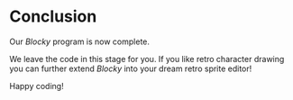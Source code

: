 # Conclusion

Our *Blocky* program is now complete.

We leave the code in this stage for you. If you like retro character drawing you can further extend *Blocky* into your dream retro sprite editor!

Happy coding!
